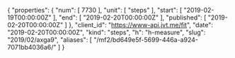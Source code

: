 {
  "properties": {
    "num": [
      7730
    ],
    "unit": [
      "steps"
    ],
    "start": [
      "2019-02-19T00:00:00Z"
    ],
    "end": [
      "2019-02-20T00:00:00Z"
    ],
    "published": [
      "2019-02-20T00:00:00Z"
    ]
  },
  "client_id": "https://www-api.jvt.me/fit",
  "date": "2019-02-20T00:00:00Z",
  "kind": "steps",
  "h": "h-measure",
  "slug": "2019/02/axga9",
  "aliases": [
    "/mf2/bd649e5f-5699-446a-a924-7071bb4036a6/"
  ]
}
